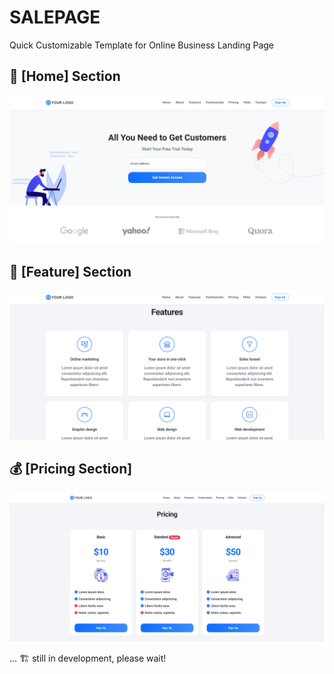 # SALEPAGE
Quick Customizable Template for Online Business Landing Page

## 🏢 [Home] Section
![Template Preview](https://github.com/ndmh99/salepage/blob/main/Demo/Home.png)

## 🔭 [Feature] Section
![Template Preview](https://github.com/ndmh99/salepage/blob/main/Demo/Features.png)

## 💰 [Pricing Section]
![Template Preview](https://github.com/ndmh99/salepage/blob/main/Demo/Pricing.png)

... 🏗️ still in development, please wait!
